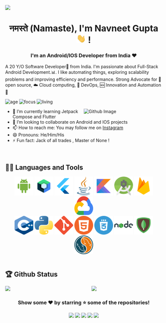 ![](https://raw.githubusercontent.com/halfrost/halfrost/master/icons/header_.png)

<h1 align="center"> नमस्ते (Namaste), I'm Navneet Gupta <img src="https://raw.githubusercontent.com/ABSphreak/ABSphreak/master/gifs/Hi.gif" width="30px"> ! </h1>

<h3 align="center">I'm an Android/IOS Developer from India ❤</h3>
  
A 20 Y/O Software Developer🎯 from India. I'm passionate about Full-Stack Android Development.:bar_chart:. I like automating things, exploring scalability problems and improving efficiency and performance. Strong Advocate for 📜 open source, :cloud: Cloud computing, 🚀 DevOps, :new: Innovation and Automation :robot: 


![age](https://img.shields.io/badge/age-20-blue)
![focus](https://img.shields.io/badge/focus-FullStack-brightgreen)
![living](https://img.shields.io/badge/living-Bhubaneswar-3c9)

<img width="50%" align="right" alt="Github Image" src="https://raw.githubusercontent.com/onimur/.github/master/.resources/git-header.svg" />

- 🌱 I’m currently learning Jetpack Compose and Flutter
- 👯 I’m looking to collaborate on Android and IOS projects
- 📫 How to reach me: You may follow me on [Instagram](https://www.instagram.com/its__navneet/) 
- 😄 Pronouns: He/Him/His
- ⚡ Fun fact: Jack of all trades , Master of None ! 
<br />


## 👨‍💻 Languages and Tools

<div align="center">
  
<img src="./logos/android.png" height="60" width="60">
<img src="./logos/jetpack compose.png" height="60" width="60">
<img src="./logos/flutter.png" height="60" width="60">
<img src="./logos/java.png" height="60" width="60">
<img src="./logos/kotlin.png" height="60" width="60">
<img src="./logos/Android_Studio.png" height="60" width="60">
<img src="./logos/firebase.png" height="60" width="60">
<img src="./logos/google-cloud.svg" height="60" width="60">

<br>

<img src="./logos/c++.png" height="60" width="60">
<img src="./logos/python.png" height="60" width="60">
<img src="./logos/git.png" height="60" width="60">
<img src="./logos/html.png" height="60" width="60">
<img src="./logos/css.png" height="60" width="60">
<img src="./logos/nodejs.png" height="60" width="60">
<img src="./logos/mongodb.png" height="60" width="60">
<img src="./logos/sql.png" height="60" width="60">


</div>

<br >

## 🏆 Github Status

<img  src="https://github-readme-stats.vercel.app/api?username=its-navneet&show_icons=true&hide_border=true&theme=dark" width="45%" align="right" >

<img  src="https://github-readme-streak-stats.herokuapp.com/?user=its-navneet&theme=dark" width="45%" >

<br>

<div align="center">


### Show some ❤️ by starring ⭐ some of the repositories!


[<img src="https://img.shields.io/badge/linkedin-%230077B5.svg?&style=for-the-badge&logo=linkedin&logoColor=white">](https://www.linkedin.com/in/navneetgupta174/)
[<img src="https://img.shields.io/badge/instagram-%23E4405F.svg?&style=for-the-badge&logo=instagram&logoColor=white">](https://www.instagram.com/its__navneet/)
[<img src="https://img.shields.io/badge/facebook-%231877F2.svg?&style=for-the-badge&logo=facebook&logoColor=white">](https://www.facebook.com/navneet.kumargupta.315)
[<img src="https://img.shields.io/badge/stackoverflow-%231877F2.svg?&style=for-the-badge&logo=stackoverflow&logoColor=white&color=orange">](https://stackoverflow.com/users/16369636/navneet-gupta)
[<img src="https://img.shields.io/badge/Portfolio-%23000000.svg?&style=for-the-badge">](https://its-navneet.github.io/navneet_gupta.github.io/)


</div>





